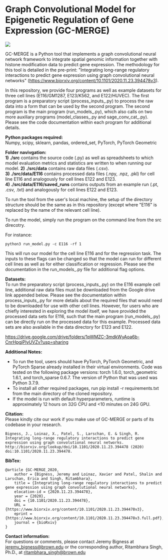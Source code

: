 # Graph Convolutional Model for Epigenetic Regulation of Gene Expression (GC-MERGE)

<img src="https://github.com/rsinghlab/GC-MERGE/blob/main/assets/model_summary_g2.png" s=400>

GC-MERGE is a Python tool that implements a graph convolutional neural network framework to integrate spatial genomic information together with histone modification data to predict gene expression. The methodology for this tool is detailed in the pre-print: "Integrating long-range regulatory interactions to predict gene expression using graph convolutional neural networks" (https://www.biorxiv.org/content/10.1101/2020.11.23.394478v3).

In this repository, we provide four programs as well as example datasets for three cell lines (E116/GM1287, E123/K562, and E122/HUVEC). The first program is a preparatory script (process_inputs_.py) to process the raw data into a form that can be used by the second program. The second program is the main program (run_models_.py), which also calls on two more auxiliary programs (model_classes_.py and sage_conv_cat_.py). Please see the code documentation within each program for additional details.

**Python packages required:**  
Numpy, scipy, sklearn, pandas, ordered_set, PyTorch, PyTorch Geometric

**Folder navivgation:**  
**1) ./src** contains the source code (.py) as well as spreadsheets to which model evaluation metrics and statistics are written to when running our model.
**2) ./src/data** contains raw data files (.csv).  
**3) ./src/data/E116** contains processed data files (.npy, .npz, .pkl) for cell line E116 and analogously for cell lines E122 and E123.  
**4) ./src/data/E116/saved_runs** contains outputs from an example run (.pt, .csv, .txt) and analogously for cell lines E122 and E123.

To run the tool from the user's local machine, the setup of the directory structure should be the same as in this repository (except where "E116" is replaced by the name of the relevant cell line).

To run the model, simply run the program on the command line from the src direcotry.

For instance: 
```
python3 run_model.py -c E116 -rf 1
```

This will run our model for the cell line E116 and for the regression task. The inputs to these flags can be changed so that the model can run for different cell lines as well as for either classification or regression. Please see the documentation in the run_models_.py file for additional flag options.

**Datasets:**  
To run the preparatory script (process_inputs_.py) on the E116 example cell line, additional raw data files must be downloaded from the Google drive link appended below. Please see the documentation within process_inputs_.py for more details about the required files that would need to be downloaded for use with other cell lines. However, for users who are chiefly interested in exploring the model itself, we have provided the processed data sets for E116, such that the main program (run_models_.py) can be directly run on the processed data for this example. Processed data sets are also available in the data directory for E123 and E122.

https://drive.google.com/drive/folders/1pWMZC-3mdkWyAoa6b-CnrHpgjPIyUVZv?usp=sharing

**Additional Notes:**  
- To run the tool, users should have PyTorch, PyTorch Geometric, and PyTorch Sparse already installed in their virtual environments. Code was tested on the following package versions: torch 1.6.0, torch_geometric 1.6.1, and torch_sparse 0.6.7. The version of Python that was used was Python 3.7.9.
- To install all other required packages, run pip install -r requirements.txt from the main directory of the cloned repository.
- If the model is run with default hyperparameters, runtime is approximately 12 hours on 32G CPU and <10 minutes on 24G GPU.  

**Citation:**  
Please kindly cite our work if you make use of GC-MERGE or parts of its codebase in your research.

	Bigness, J., Loinaz, X., Patel, S., Larschan, E. & Singh, R. Integrating long-range regulatory interactions to predict gene expression using graph convolutional neural networks. http://biorxiv.org/lookup/doi/10.1101/2020.11.23.394478 (2020) doi:10.1101/2020.11.23.394478.  
  
**BibTex:**  
```
@article {GC-MERGE_2020,
	author = {Bigness, Jeremy and Loinaz, Xavier and Patel, Shalin and Larschan, Erica and Singh, Ritambhara},
	title = {Integrating long-range regulatory interactions to predict gene expression using graph convolutional neural networks},
	elocation-id = {2020.11.23.394478},
	year = {2020},
	doi = {10.1101/2020.11.23.394478},
	URL = {https://www.biorxiv.org/content/10.1101/2020.11.23.394478v3},
	eprint = {https://www.biorxiv.org/content/10.1101/2020.11.23.394478v3.full.pdf},
	journal = {bioRxiv}
}
```

**Contact information:**  
For questions or comments, please contact Jeremy Bigness at jeremy_bigness@brown.edu or the corresponding author, Ritambhara Singh, Ph.D., at ritambhara_singh@brown.edu
